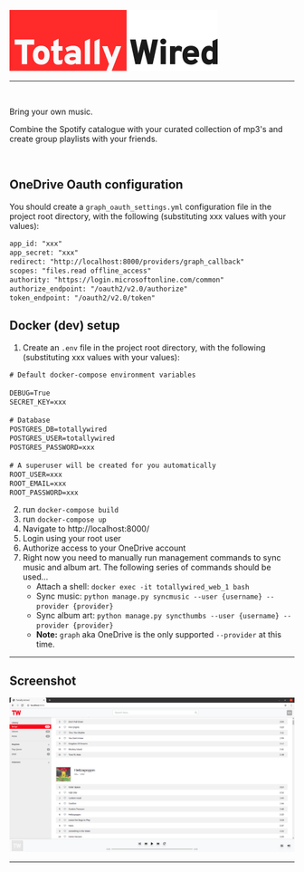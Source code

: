 ![Totally Wired](./docs/images/tw-primary-logo.png)

---

<br>

Bring your own music.

Combine the Spotify catalogue with your curated collection of mp3's and create group playlists with your friends.

<br>

## OneDrive Oauth configuration
You should create a `graph_oauth_settings.yml` configuration file in the project root directory, with the following (substituting xxx values with your values):

```
app_id: "xxx"
app_secret: "xxx"
redirect: "http://localhost:8000/providers/graph_callback"
scopes: "files.read offline_access"
authority: "https://login.microsoftonline.com/common"
authorize_endpoint: "/oauth2/v2.0/authorize"
token_endpoint: "/oauth2/v2.0/token"
```


## Docker (dev) setup

1. Create an `.env` file in the project root directory, with the following (substituting xxx values with your values):
```
# Default docker-compose environment variables

DEBUG=True
SECRET_KEY=xxx

# Database
POSTGRES_DB=totallywired
POSTGRES_USER=totallywired
POSTGRES_PASSWORD=xxx

# A superuser will be created for you automatically
ROOT_USER=xxx
ROOT_EMAIL=xxx
ROOT_PASSWORD=xxx
```

2. run `docker-compose build`
3. run `docker-compose up`
4. Navigate to http://localhost:8000/
5. Login using your root user
6. Authorize access to your OneDrive account
7. Right now you need to manually run management commands to sync music and album art. The following series of commands should be used...
    - Attach a shell: `docker exec -it totallywired_web_1 bash`
    - Sync music: `python manage.py syncmusic --user {username} --provider {provider}`
    - Sync album art: `python manage.py syncthumbs --user {username} --provider {provider}`
    - __Note:__ `graph` aka OneDrive is the only supported `--provider` at this time.

---

## Screenshot

![Songs view](./docs/images/songs.png "Songs view")

---
